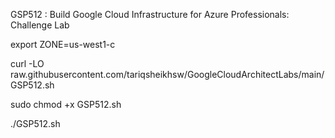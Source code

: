 GSP512 : Build Google Cloud Infrastructure for Azure Professionals: Challenge Lab 

export ZONE=us-west1-c

curl -LO raw.githubusercontent.com/tariqsheikhsw/GoogleCloudArchitectLabs/main/GSP512.sh

sudo chmod +x GSP512.sh

./GSP512.sh
